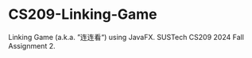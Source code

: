# CS209-Linking-Game
 Linking Game (a.k.a. ”连连看“) using JavaFX. SUSTech CS209 2024 Fall Assignment 2.
